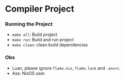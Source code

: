# Compiler Project

### Running the Project
- `make all`: Build project
- `make run`: Build and run project
- `make clean`: clean build dependencies

### Obs
- Luan, please ignore `flake.nix`, `flake.lock` and `.envrc`.
- Ass: NixOS user.
